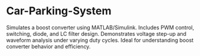 # Car-Parking-System
Simulates a boost converter using MATLAB/Simulink. Includes PWM control, switching, diode, and LC filter design. Demonstrates voltage step-up and waveform analysis under varying duty cycles. Ideal for understanding boost converter behavior and efficiency.
